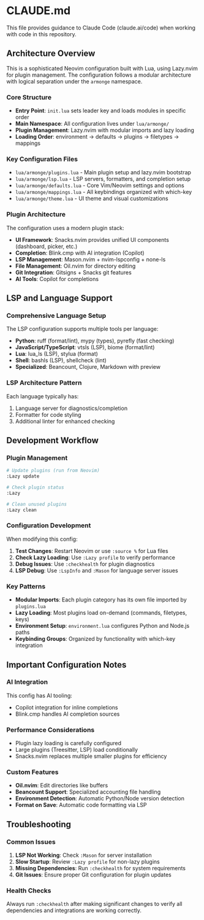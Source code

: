 # CLAUDE.md

This file provides guidance to Claude Code (claude.ai/code) when working with code in this repository.

## Architecture Overview

This is a sophisticated Neovim configuration built with Lua, using Lazy.nvim for plugin management. The configuration follows a modular architecture with logical separation under the `armonge` namespace.

### Core Structure

- **Entry Point**: `init.lua` sets leader key and loads modules in specific order
- **Main Namespace**: All configuration lives under `lua/armonge/`
- **Plugin Management**: Lazy.nvim with modular imports and lazy loading
- **Loading Order**: environment → defaults → plugins → filetypes → mappings

### Key Configuration Files

- `lua/armonge/plugins.lua` - Main plugin setup and lazy.nvim bootstrap
- `lua/armonge/lsp.lua` - LSP servers, formatters, and completion setup
- `lua/armonge/defaults.lua` - Core Vim/Neovim settings and options
- `lua/armonge/mappings.lua` - All keybindings organized with which-key
- `lua/armonge/theme.lua` - UI theme and visual customizations

### Plugin Architecture

The configuration uses a modern plugin stack:

- **UI Framework**: Snacks.nvim provides unified UI components (dashboard, picker, etc.)
- **Completion**: Blink.cmp with AI integration (Copilot)
- **LSP Management**: Mason.nvim + nvim-lspconfig + none-ls
- **File Management**: Oil.nvim for directory editing
- **Git Integration**: Gitsigns + Snacks git features
- **AI Tools**: Copilot for completions

## LSP and Language Support

### Comprehensive Language Setup

The LSP configuration supports multiple tools per language:

- **Python**: ruff (format/lint), mypy (types), pyrefly (fast checking)
- **JavaScript/TypeScript**: vtsls (LSP), biome (format/lint)
- **Lua**: lua_ls (LSP), stylua (format)
- **Shell**: bashls (LSP), shellcheck (lint)
- **Specialized**: Beancount, Clojure, Markdown with preview

### LSP Architecture Pattern

Each language typically has:
1. Language server for diagnostics/completion
2. Formatter for code styling
3. Additional linter for enhanced checking

## Development Workflow

### Plugin Management

```bash
# Update plugins (run from Neovim)
:Lazy update

# Check plugin status
:Lazy

# Clean unused plugins
:Lazy clean
```

### Configuration Development

When modifying this config:

1. **Test Changes**: Restart Neovim or use `:source %` for Lua files
2. **Check Lazy Loading**: Use `:Lazy profile` to verify performance
3. **Debug Issues**: Use `:checkhealth` for plugin diagnostics
4. **LSP Debug**: Use `:LspInfo` and `:Mason` for language server issues

### Key Patterns

- **Modular Imports**: Each plugin category has its own file imported by `plugins.lua`
- **Lazy Loading**: Most plugins load on-demand (commands, filetypes, keys)
- **Environment Setup**: `environment.lua` configures Python and Node.js paths
- **Keybinding Groups**: Organized by functionality with which-key integration

## Important Configuration Notes

### AI Integration

This config has AI tooling:
- Copilot integration for inline completions
- Blink.cmp handles AI completion sources

### Performance Considerations

- Plugin lazy loading is carefully configured
- Large plugins (Treesitter, LSP) load conditionally
- Snacks.nvim replaces multiple smaller plugins for efficiency

### Custom Features

- **Oil.nvim**: Edit directories like buffers
- **Beancount Support**: Specialized accounting file handling
- **Environment Detection**: Automatic Python/Node version detection
- **Format on Save**: Automatic code formatting via LSP

## Troubleshooting

### Common Issues

1. **LSP Not Working**: Check `:Mason` for server installation
2. **Slow Startup**: Review `:Lazy profile` for non-lazy plugins
3. **Missing Dependencies**: Run `:checkhealth` for system requirements
4. **Git Issues**: Ensure proper Git configuration for plugin updates

### Health Checks

Always run `:checkhealth` after making significant changes to verify all dependencies and integrations are working correctly.
